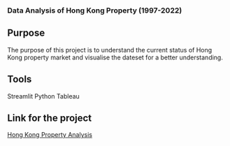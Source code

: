 ### Data Analysis of Hong Kong Property (1997-2022)

## Purpose

The purpose of this project is to understand the current status of Hong Kong property market and visualise the dateset for a better understanding.

## Tools
Streamlit 
Python
Tableau

## Link for the project

[Hong Kong Property Analysis](https://darrensmk-streamlitprope-streamlitprojectdeploymain-page-rxcg79.streamlit.app/)

